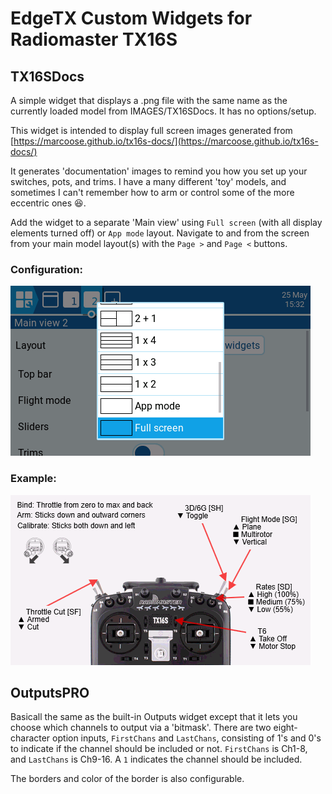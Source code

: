 # EdgeTX Custom Widgets for Radiomaster TX16S

## TX16SDocs
A simple widget that displays a .png file with the same name as the
currently loaded model from IMAGES/TX16SDocs.  It has no options/setup.

This widget is intended to display full screen images generated from
[https://marcoose.github.io/tx16s-docs/](https://marcoose.github.io/tx16s-docs/)

It generates 'documentation' images to remind you how you set up your
switches, pots, and trims.  I have a many different 'toy' models, and sometimes
I can't remember how to arm or control some of the more eccentric ones :laughing:.

Add the widget to a separate 'Main view' using `Full screen` (with all display
elements turned off) or `App mode` layout.  Navigate to and from the screen
from your main model layout(s) with the `Page >` and `Page <` buttons.

### Configuration:
![Configuration screenshot](https://github.com/marcoose/edgetx-tx16s-widgets/blob/main/Docs/widget-config.png)

### Example:
![Example screenshot](https://github.com/marcoose/edgetx-tx16s-widgets/blob/main/Docs/example-docs-screen.png)


## OutputsPRO
Basicall the same as the built-in Outputs widget except that it lets you choose which channels
to output via a 'bitmask'.  There are two eight-character option inputs, `FirstChans`
and `LastChans`, consisting of 1's and 0's to indicate if the channel should be
included or not.  `FirstChans` is Ch1-8, and `LastChans` is Ch9-16.  A `1` indicates
the channel should be included.

The borders and color of the border is also configurable.